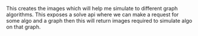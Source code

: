 This creates the images which will help me simulate to different graph algorithms.
This exposes a solve api where we can make a request for some algo and a graph
then this will return images required to simulate algo on that graph.
